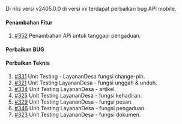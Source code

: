 Di rilis versi v2405.0.0 di versi ini terdapat perbaikan bug API mobile.

#### Penambahan Fitur
1. [#352](https://github.com/OpenSID/opensid-api/issues/352) Penambahan APi untuk tanggapi pengaduan.

#### Perbaikan BUG
 
#### Perbaikan Teknis

1. [#331](https://github.com/OpenSID/opensid-api/issues/331) Unit Testing - LayananDesa fungsi change-pin.
2. [#321](https://github.com/OpenSID/opensid-api/issues/321) Unit Testing LayananDesa - fungsi unggah & unduh.
3. [#334](https://github.com/OpenSID/opensid-api/issues/334) Unit Testing LayananDesa - artikel.
4. [#325](https://github.com/OpenSID/opensid-api/issues/325) Unit Testing LayananDesa - fungsi kehadiran.
5. [#329](https://github.com/OpenSID/opensid-api/issues/329) Unit Testing LayananDesa - fungsi pesan.
6. [#346](https://github.com/OpenSID/opensid-api/issues/346) Unit Testing LayananDesa - fungsi pengaduan.
7. [#323](https://github.com/OpenSID/opensid-api/issues/323) Unit Testing LayananDesa - fungsi dokumen.